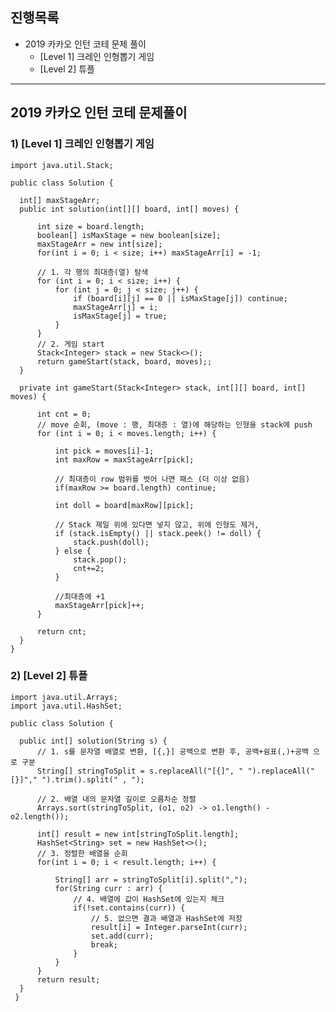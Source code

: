 ## 진행목록
- 2019 카카오 인턴 코테 문제 풀이
  - [Level 1] 크레인 인형뽑기 게임
  - [Level 2] 튜플
 
---

## 2019 카카오 인턴 코테 문제풀이

### 1) [Level 1] 크레인 인형뽑기 게임

    import java.util.Stack;

    public class Solution {
  
      int[] maxStageArr;
      public int solution(int[][] board, int[] moves) {
  
          int size = board.length;
          boolean[] isMaxStage = new boolean[size];
          maxStageArr = new int[size];
          for(int i = 0; i < size; i++) maxStageArr[i] = -1;
  
          // 1. 각 행의 최대층(열) 탐색
          for (int i = 0; i < size; i++) {
              for (int j = 0; j < size; j++) {
                  if (board[i][j] == 0 || isMaxStage[j]) continue;
                  maxStageArr[j] = i;
                  isMaxStage[j] = true;
              }
          }
          // 2. 게임 start
          Stack<Integer> stack = new Stack<>();
          return gameStart(stack, board, moves);;
      }
  
      private int gameStart(Stack<Integer> stack, int[][] board, int[] moves) {
  
          int cnt = 0;
          // move 순회, (move : 행, 최대층 : 열)에 해당하는 인형을 stack에 push
          for (int i = 0; i < moves.length; i++) {
  
              int pick = moves[i]-1;
              int maxRow = maxStageArr[pick];
  
              // 최대층이 row 범위를 벗어 나면 패스 (더 이상 없음)
              if(maxRow >= board.length) continue;
  
              int doll = board[maxRow][pick];
  
              // Stack 제일 위에 있다면 넣지 않고, 위에 인형도 제거,
              if (stack.isEmpty() || stack.peek() != doll) {
                  stack.push(doll);
              } else {
                  stack.pop();
                  cnt+=2;
              }
  
              //최대층에 +1
              maxStageArr[pick]++;
          }
          
          return cnt;
      }
    }

### 2) [Level 2] 튜플

    import java.util.Arrays;
    import java.util.HashSet;

    public class Solution {
  
      public int[] solution(String s) {
          // 1. s를 문자열 배열로 변환, [{,}] 공백으로 변환 후, 공백+쉼표(,)+공백 으로 구분
          String[] stringToSplit = s.replaceAll("[{]", " ").replaceAll("[}]"," ").trim().split(" , ");
  
          // 2. 배열 내의 문자열 길이로 오름차순 정렬
          Arrays.sort(stringToSplit, (o1, o2) -> o1.length() - o2.length());
  
          int[] result = new int[stringToSplit.length];
          HashSet<String> set = new HashSet<>();
          // 3. 정렬한 배열을 순회
          for(int i = 0; i < result.length; i++) {
  
              String[] arr = stringToSplit[i].split(",");
              for(String curr : arr) {
                  // 4. 배열에 값이 HashSet에 있는지 체크
                  if(!set.contains(curr)) {
                      // 5. 없으면 결과 배열과 HashSet에 저장
                      result[i] = Integer.parseInt(curr);
                      set.add(curr);
                      break;
                  }
              }
          }
          return result;
      }
     }
